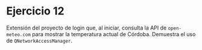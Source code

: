 # Ejercicio 12

Extensión del proyecto de login que, al iniciar, consulta la API de `open-meteo.com` para mostrar la temperatura actual de Córdoba. Demuestra el uso de `QNetworkAccessManager`.
